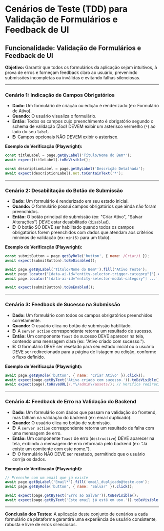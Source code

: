 # Cenários de Teste (TDD) para Validação de Formulários e Feedback de UI

## Funcionalidade: Validação de Formulários e Feedback de UI

**Objetivo:** Garantir que todos os formulários da aplicação sejam intuitivos, à prova de erros e forneçam feedback claro ao usuário, prevenindo submissões incompletas ou inválidas e evitando falhas silenciosas.

---

### Cenário 1: Indicação de Campos Obrigatórios

*   **Dado:** Um formulário de criação ou edição é renderizado (ex: Formulário de Ativo).
*   **Quando:** O usuário visualiza o formulário.
*   **Então:** Todos os campos cujo preenchimento é obrigatório segundo o schema de validação (Zod) DEVEM exibir um asterisco vermelho (`*`) ao lado do seu `label`.
*   **E:** Campos opcionais NÃO DEVEM exibir o asterisco.

**Exemplo de Verificação (Playwright):**
```javascript
const titleLabel = page.getByLabel('Título/Nome do Bem*');
await expect(titleLabel).toBeVisible();

const descriptionLabel = page.getByLabel('Descrição Detalhada');
await expect(descriptionLabel).not.toContainText('*');
```

---

### Cenário 2: Desabilitação do Botão de Submissão

*   **Dado:** Um formulário é renderizado em seu estado inicial.
*   **Quando:** O formulário possui campos obrigatórios que ainda não foram preenchidos.
*   **Então:** O botão principal de submissão (ex: "Criar Ativo", "Salvar Alterações") DEVE estar desabilitado (`disabled`).
*   **E:** O botão SÓ DEVE ser habilitado quando todos os campos obrigatórios forem preenchidos com dados que atendam aos critérios mínimos de validação (ex: `min(5)` para um título).

**Exemplo de Verificação (Playwright):**
```javascript
const submitButton = page.getByRole('button', { name: /Criar/i });
await expect(submitButton).toBeDisabled();

await page.getByLabel('Título/Nome do Bem*').fill('Ativo Teste');
await page.locator('[data-ai-id="entity-selector-trigger-category"]').click();
await page.locator('[data-ai-id="entity-selector-modal-category"] ...').click(); // Preenche categoria

await expect(submitButton).toBeEnabled();
```

---

### Cenário 3: Feedback de Sucesso na Submissão

*   **Dado:** Um formulário com todos os campos obrigatórios preenchidos corretamente.
*   **Quando:** O usuário clica no botão de submissão habilitado.
*   **E:** A `server action` correspondente retorna um resultado de sucesso.
*   **Então:** Um componente `Toast` de sucesso DEVE aparecer na tela, contendo uma mensagem clara (ex: "Ativo criado com sucesso.").
*   **E:** O formulário DEVE ser resetado para seu estado inicial ou o usuário DEVE ser redirecionado para a página de listagem ou edição, conforme o fluxo definido.

**Exemplo de Verificação (Playwright):**
```javascript
await page.getByRole('button', { name: 'Criar Ativo' }).click();
await expect(page.getByText('Ativo criado com sucesso.')).toBeVisible();
await expect(page).toHaveURL(/.*\/admin\/assets/); // Verifica redirecionamento
```

---

### Cenário 4: Feedback de Erro na Validação do Backend

*   **Dado:** Um formulário com dados que passam na validação do frontend, mas falham na validação do backend (ex: email duplicado).
*   **Quando:** O usuário clica no botão de submissão.
*   **E:** A `server action` correspondente retorna um resultado de falha com uma mensagem de erro.
*   **Então:** Um componente `Toast` de erro (`destructive`) DEVE aparecer na tela, exibindo a mensagem de erro retornada pelo backend (ex: "Já existe um comitente com este nome.").
*   **E:** O formulário NÃO DEVE ser resetado, permitindo que o usuário corrija os dados.

**Exemplo de Verificação (Playwright):**
```javascript
// Preenche com um email que já existe
await page.getByLabel('Email*').fill('email_duplicado@teste.com');
await page.getByRole('button', { name: 'Salvar' }).click();

await expect(page.getByText('Erro ao Salvar')).toBeVisible();
await expect(page.getByText('Este email já está em uso.')).toBeVisible();
```

---

**Conclusão dos Testes:** A aplicação deste conjunto de cenários a cada formulário da plataforma garantirá uma experiência de usuário consistente, robusta e livre de erros silenciosos.